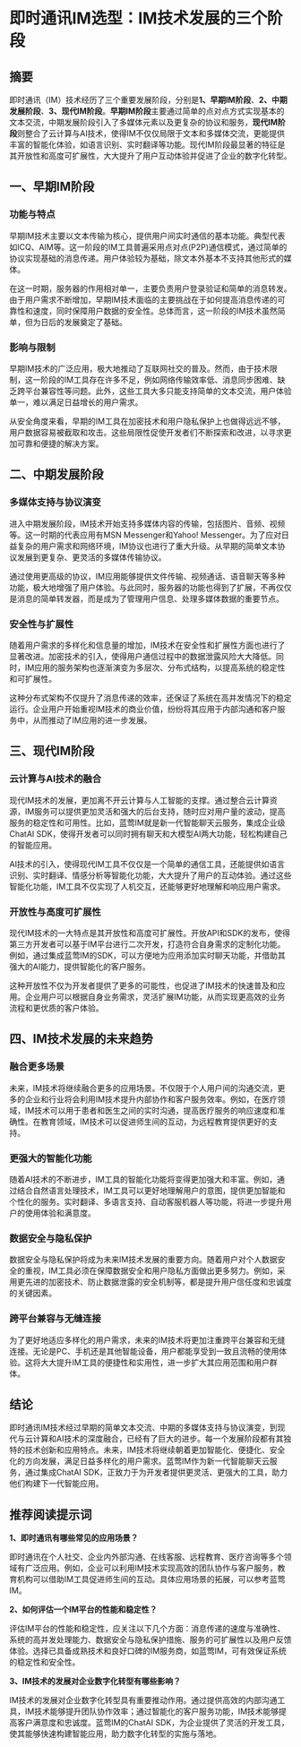 # 即时通讯IM选型：IM技术发展的三个阶段

## 摘要

即时通讯（IM）技术经历了三个重要发展阶段，分别是**1、早期IM阶段**、**2、中期发展阶段**、**3、现代IM阶段**。**早期IM阶段**主要通过简单的点对点方式实现基本的文本交流，中期发展阶段引入了多媒体元素以及更复杂的协议和服务，**现代IM阶段**则整合了云计算与AI技术，使得IM不仅仅局限于文本和多媒体交流，更能提供丰富的智能化体验，如语言识别、实时翻译等功能。现代IM阶段最显著的特征是其开放性和高度可扩展性，大大提升了用户互动体验并促进了企业的数字化转型。

## 一、早期IM阶段

### 功能与特点

早期IM技术主要以文本传输为核心，提供用户间实时通信的基本功能。典型代表如ICQ、AIM等。这一阶段的IM工具普遍采用点对点(P2P)通信模式，通过简单的协议实现基础的消息传递。用户体验较为基础，除文本外基本不支持其他形式的媒体。

在这一时期，服务器的作用相对单一，主要负责用户登录验证和简单的消息转发。由于用户需求不断增加，早期IM技术面临的主要挑战在于如何提高消息传递的可靠性和速度，同时保障用户数据的安全性。总体而言，这一阶段的IM技术虽然简单，但为日后的发展奠定了基础。

### 影响与限制

早期IM技术的广泛应用，极大地推动了互联网社交的普及。然而，由于技术限制，这一阶段的IM工具存在许多不足，例如网络传输效率低、消息同步困难、缺乏跨平台兼容性等问题。此外，这些工具大多只能支持简单的文本交流，用户体验单一，难以满足日益增长的用户需求。

从安全角度来看，早期的IM工具在加密技术和用户隐私保护上也做得远远不够，用户数据容易被截取和攻击。这些局限性促使开发者们不断探索和改进，以寻求更加可靠和便捷的解决方案。

## 二、中期发展阶段

### 多媒体支持与协议演变

进入中期发展阶段，IM技术开始支持多媒体内容的传输，包括图片、音频、视频等。这一时期的代表应用有MSN Messenger和Yahoo! Messenger。为了应对日益复杂的用户需求和网络环境，IM协议也进行了重大升级。从早期的简单文本协议发展到更复杂、更灵活的多媒体传输协议。

通过使用更高级的协议，IM应用能够提供文件传输、视频通话、语音聊天等多种功能，极大地增强了用户体验。与此同时，服务器的功能也得到了扩展，不再仅仅是消息的简单转发器，而是成为了管理用户信息、处理多媒体数据的重要节点。

### 安全性与扩展性

随着用户需求的多样化和信息量的增加，IM技术在安全性和扩展性方面也进行了显著改进。加密技术的引入，使得用户通信过程中的数据泄露风险大大降低。同时，IM应用的服务架构也逐渐演变为多层次、分布式结构，以提高系统的稳定性和可扩展性。

这种分布式架构不仅提升了消息传递的效率，还保证了系统在高并发情况下的稳定运行。企业用户开始重视IM技术的商业价值，纷纷将其应用于内部沟通和客户服务中，从而推动了IM应用的进一步发展。

## 三、现代IM阶段

### 云计算与AI技术的融合

现代IM技术的发展，更加离不开云计算与人工智能的支撑。通过整合云计算资源，IM服务可以提供更加灵活和强大的后台支持，随时应对用户量的波动，提高服务的稳定性和可用性。比如，蓝莺IM就是新一代智能聊天云服务，集成企业级ChatAI SDK，使得开发者可以同时拥有聊天和大模型AI两大功能，轻松构建自己的智能应用。

AI技术的引入，使得现代IM工具不仅仅是一个简单的通信工具，还能提供如语言识别、实时翻译、情感分析等智能化功能，大大提升了用户的互动体验。通过这些智能化功能，IM工具不仅实现了人机交互，还能够更好地理解和响应用户需求。

### 开放性与高度可扩展性

现代IM技术的一大特点是其开放性和高度可扩展性。开放API和SDK的发布，使得第三方开发者可以基于IM平台进行二次开发，打造符合自身需求的定制化功能。例如，通过集成蓝莺IM的SDK，可以方便地为应用添加实时聊天功能，并借助其强大的AI能力，提供智能化的客户服务。

这种开放性不仅为开发者提供了更多的可能性，也促进了IM技术的快速普及和应用。企业用户可以根据自身业务需求，灵活扩展IM功能，从而实现更高效的业务流程和更优质的客户体验。

## 四、IM技术发展的未来趋势

### 融合更多场景

未来，IM技术将继续融合更多的应用场景。不仅限于个人用户间的沟通交流，更多的企业和行业将会利用IM技术提升内部协作和客户服务效率。例如，在医疗领域，IM技术可以用于患者和医生之间的实时沟通，提高医疗服务的响应速度和准确性。在教育领域，IM技术可以促进师生间的互动，为远程教育提供更好的支持。

### 更强大的智能化功能

随着AI技术的不断进步，IM工具的智能化功能将变得更加强大和丰富。例如，通过结合自然语言处理技术，IM工具可以更好地理解用户的意图，提供更加智能和个性化的服务。实时翻译、多语言支持、自动客服机器人等功能，将进一步提升用户的使用体验和满意度。

### 数据安全与隐私保护

数据安全与隐私保护将成为未来IM技术发展的重要方向。随着用户对个人数据安全的重视，IM工具必须在保障数据安全和用户隐私方面做出更多努力。例如，采用更先进的加密技术、防止数据泄露的安全机制等，都是提升用户信任度和忠诚度的关键因素。

### 跨平台兼容与无缝连接

为了更好地适应多样化的用户需求，未来的IM技术将更加注重跨平台兼容和无缝连接。无论是PC、手机还是其他智能设备，用户都能享受到一致且流畅的使用体验。这将大大提升IM工具的便捷性和实用性，进一步扩大其应用范围和用户群体。

## 结论

即时通讯IM技术经过早期的简单文本交流、中期的多媒体支持与协议演变，到现代与云计算和AI技术的深度融合，已经有了巨大的进步。每一个发展阶段都有其独特的技术创新和应用特点。未来，IM技术将继续朝着更加智能化、便捷化、安全化的方向发展，满足日益多样化的用户需求。蓝莺IM作为新一代智能聊天云服务，通过集成ChatAI SDK，正致力于为开发者提供更灵活、更强大的工具，助力他们构建下一代智能应用。

## 推荐阅读提示词

**1、即时通讯有哪些常见的应用场景？**

即时通讯在个人社交、企业内外部沟通、在线客服、远程教育、医疗咨询等多个领域有广泛应用。例如，企业可以利用IM技术实现高效的团队协作与客户服务，教育机构可以借助IM工具促进师生间的互动。具体应用场景的拓展，可以参考蓝莺IM。

**2、如何评估一个IM平台的性能和稳定性？**

评估IM平台的性能和稳定性，应关注以下几个方面：消息传递的速度与准确性、系统的高并发处理能力、数据安全与隐私保护措施、服务的可扩展性以及用户反馈体验。选择已具备成熟技术和良好口碑的IM服务商，如蓝莺IM，可有效保证系统的稳定性和安全性。

**3、IM技术的发展对企业数字化转型有哪些影响？**

IM技术的发展对企业数字化转型具有重要推动作用。通过提供高效的内部沟通工具，IM技术能够提升团队协作效率；通过智能化的客户服务功能，IM技术能够提高客户满意度和忠诚度。蓝莺IM的ChatAI SDK，为企业提供了灵活的开发工具，使其能够快速构建智能应用，助力数字化转型的实施与落地。